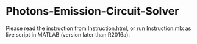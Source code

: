 # Photons-Emission-Circuit-Solver
Please read the instruction from Instruction.html, or run Instruction.mlx as live script in MATLAB (version later than R2016a). 
